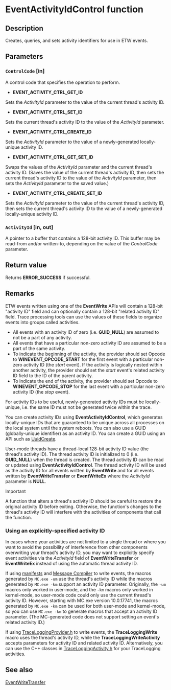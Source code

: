 # EventActivityIdControl function

## Description

Creates, queries, and sets activity identifiers for use in ETW events.

## Parameters

### `ControlCode` [in]

A control code that specifies the operation to perform.

- **EVENT_ACTIVITY_CTRL_GET_ID**

 Sets the _ActivityId_ parameter to the value of the current thread's activity
ID.

- **EVENT_ACTIVITY_CTRL_SET_ID**

 Sets the current thread's activity ID to the value of the _ActivityId_
parameter.

- **EVENT_ACTIVITY_CTRL_CREATE_ID**

 Sets the _ActivityId_ parameter to the value of a newly-generated
locally-unique activity ID.

- **EVENT_ACTIVITY_CTRL_GET_SET_ID**

 Swaps the values of the _ActivityId_ parameter and the current thread's
activity ID. (Saves the value of the current thread's activity ID, then sets
the current thread's activity ID to the value of the _ActivityId_ parameter,
then sets the _ActivityId_ parameter to the saved value.)

- **EVENT_ACTIVITY_CTRL_CREATE_SET_ID**

 Sets the _ActivityId_ parameter to the value of the current thread's activity
ID, then sets the current thread's activity ID to the value of a
newly-generated locally-unique activity ID.

### `ActivityId` [in, out]

A pointer to a buffer that contains a 128-bit activity ID. This buffer may be
read-from and/or written-to, depending on the value of the _ControlCode_
parameter.

## Return value

Returns **ERROR_SUCCESS** if successful.

## Remarks

ETW events written using one of the **EventWrite** APIs will contain a 128-bit
"activity ID" field and can optionally contain a 128-bit "related activity ID"
field. Trace processing tools can use the values of these fields to organize
events into groups called activities.

- All events with an activity ID of zero (i.e. **GUID_NULL**) are assumed to not
be a part of any activity.
- All events that have a particular non-zero activity ID are assumed to be a
part of the same activity.
- To indicate the beginning of the activity, the provider should set Opcode to
  **WINEVENT_OPCODE_START** for the first event with a particular non-zero
activity ID (the _start_ event). If the activity is logically nested within
another activity, the provider should set the _start_ event's related activity
ID field to the ID of the parent activity.
- To indicate the end of the activity, the provider should set Opcode to
  **WINEVENT_OPCODE_STOP** for the last event with a particular non-zero
activity ID (the _stop_ event).

For activity IDs to be useful, newly-generated activity IDs must be
locally-unique, i.e. the same ID must not be generated twice within the trace.

You can create activity IDs using **EventActivityIdControl**, which generates
locally-unique IDs that are guaranteed to be unique across all processes on the
local system until the system reboots. You can also use a GUID (globally-unique
identifier) as an activity ID. You can create a GUID using an API such as
[UuidCreate](https://learn.microsoft.com/windows/win32/api/rpcdce/nf-rpcdce-uuidcreate).

User-mode threads have a thread-local 128-bit activity ID value (the thread's
activity ID). The thread activity ID is initialized to 0 (i.e. **GUID_NULL**)
when the thread is created. The thread activity ID can be read or updated using
**EventActivityIdControl**. The thread activity ID will be used as the activity
ID for all events written by **EventWrite** and for all events written by
**EventWriteTransfer** or **EventWriteEx** where the _ActivityId_ parameter is
**NULL**.

> [!Important]
> A function that alters a thread's activity ID should be careful
> to restore the original activity ID before exiting. Otherwise, the function's
> changes to the thread's activity ID will interfere with the activities of
> components that call the function.

### Using an explicitly-specified activity ID

In cases where your activities are not limited to a single thread or where you
want to avoid the possibility of interference from other components overwriting
your thread's activity ID, you may want to explicitly specify event activities
via the _ActivityId_ field of **EventWriteTransfer** or **EventWriteEx** instead
of using the automatic thread activity ID.

If using [manifests](https://learn.microsoft.com/windows/win32/etw/writing-manifest-based-events) and
[Message Compiler](https://learn.microsoft.com/windows/win32/wes/message-compiler--mc-exe-) to write
events, the macros generated by `MC.exe -um` use the thread's activity ID while
the macros generated by `MC.exe -km` support an activity ID parameter.
Originally, the `-um` macros only worked in user-mode, and the `-km` macros only
worked in kernel-mode, so user-mode code could only use the current thread's
activity ID. However, starting with MC.exe version 10.0.17741, the macros
generated by `MC.exe -km` can be used for both user-mode and kernel-mode, so you
can use `MC.exe -km` to generate macros that accept an activity ID parameter.
(The MC-generated code does not support setting an event's related activity ID.)

If using [TraceLoggingProvider.h](https://learn.microsoft.com/windows/win32/api/traceloggingprovider/) to
write events, the **TraceLoggingWrite** macro uses the thread's activity ID,
while the **TraceLoggingWriteActivity** accepts parameters for activity ID and
related activity ID. Alternatively, you can use the C++ classes in
[TraceLoggingActivity.h](https://learn.microsoft.com/windows/win32/api/traceloggingactivity/) for your
TraceLogging activities.

## See also

[EventWriteTransfer](https://learn.microsoft.com/windows/desktop/api/evntprov/nf-evntprov-eventwritetransfer)